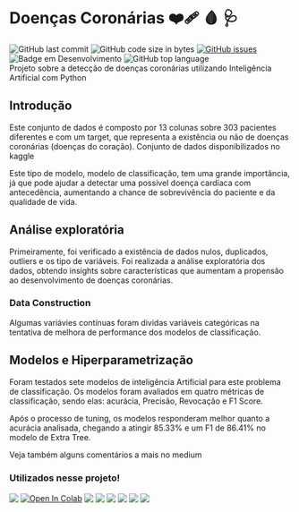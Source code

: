 # Doenças Coronárias :mending_heart: :drop_of_blood: :stethoscope:
![GitHub last commit](https://img.shields.io/github/last-commit/MEziliano/regressao-internacao_SUS?style=for-the-badge)
![GitHub code size in bytes](https://img.shields.io/github/languages/code-size/MEziliano/regressao-internacao_SUS?style=for-the-badge)
[![GitHub issues](https://img.shields.io/github/issues/MEziliano/regressao-internacao_SUS?style=for-the-badge)](https://github.com/MEziliano/regressao-internacao_SUS/issues)
![Badge em Desenvolvimento](https://img.shields.io/badge/Status%20-Finished!-brightgreen?style=for-the-badge)
![GitHub top language](https://img.shields.io/github/languages/top/MEziliano/regressao-internacao_SUS?style=for-the-badge) </br>
Projeto sobre a detecção de doenças coronárias utilizando Inteligência Artificial com Python <br>

<h2> Introdução </h2>
Este conjunto de dados é composto por 13 colunas sobre 303 pacientes diferentes e com um target, que representa a existência ou não de doenças coronárias (doenças do coração). Conjunto de dados disponibilizados no kaggle 

Este tipo de modelo, modelo de classificação, tem uma grande importância, já que pode ajudar a detectar uma possível doença cardíaca com antecedência, aumentando a chance de sobrevivência do paciente e da qualidade de vida.

<h2> Análise exploratória </h2>
Primeiramente, foi verificado a existência de dados nulos, duplicados, outliers e os tipo de variáveis. Foi realizada a análise exploratória dos dados, obtendo insights sobre características que aumentam a propensão ao desenvolvimento de doenças coronárias. 
<h3> Data Construction</h3>
Algumas variávies contínuas foram dividas variáveis categóricas na tentativa de melhora de performance dos modelos de classificação.  

<h2> Modelos e Hiperparametrização </h2>
Foram testados sete modelos de inteligência Artificial para este problema de classificação. Os modelos foram avaliados em quatro métricas de classificação, sendo elas: acurácia, Precisão, Revocação e F1 Score.  

Após o processo de tuning, os modelos responderam melhor quanto a acurácia analisada, chegando a atingir 85.33% e um F1 de 86.41% no modelo de Extra Tree. 

Veja também alguns comentários a mais no medium

<h3> Utilizados nesse projeto! </h3>

<a href="https://www.kaggle.com/chingchunyeh/heart-disease-report/data"><img align="center" src="https://img.shields.io/badge/Kaggle-20BEFF?style=for-the-badge&logo=Kaggle&logoColor=white"></a>
<a href="https://colab.research.google.com/drive/1Mlj9hkHyPX7AiYvmwCotn0UeSJNAImuL"><img align="center" src="https://img.shields.io/badge/Colab-F9AB00?style=for-the-badge&logo=googlecolab&color=525252" alt="Open In Colab"/></a> 
<img align="center" src="https://img.shields.io/badge/Python-FFD43B?style=for-the-badge&logo=python&logoColor=darkgreen" target="_blank">
<img align="center" src="https://img.shields.io/badge/Pandas-2C2D72?style=for-the-badge&logo=pandas&logoColor=white" target="_blank">
<img align="center" src="https://img.shields.io/badge/Numpy-777BB4?style=for-the-badge&logo=numpy&logoColor=white" target="_blank">
<img align="center" src="https://img.shields.io/badge/scikit_learn-F7931E?style=for-the-badge&logo=scikit-learn&logoColor=white" target="_blank"> 
<a href="https://medium.com/@murilosez06" target="_blank"><img align="center" src="https://img.shields.io/badge/Medium-12100E?style=for-the-badge&logo=medium&logoColor=white" target="_blank"></a>
<a href="https://www.notion.so/muriloeziliano/Machine-Learning-db0dedbe64424966baf8be5baa730c06" target="_blank"><img align="center" src="https://img.shields.io/badge/Notion-000000?style=for-the-badge&logo=notion&logoColor=white"></a>

